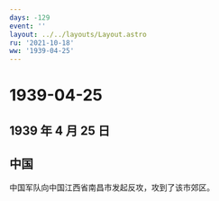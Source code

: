 ```yaml
---
days: -129
event: ''
layout: ../../layouts/Layout.astro
ru: '2021-10-18'
ww: '1939-04-25'
---
```


# 1939-04-25

## 1939 年 4 月 25 日

## 中国

中国军队向中国江西省南昌市发起反攻，攻到了该市郊区。